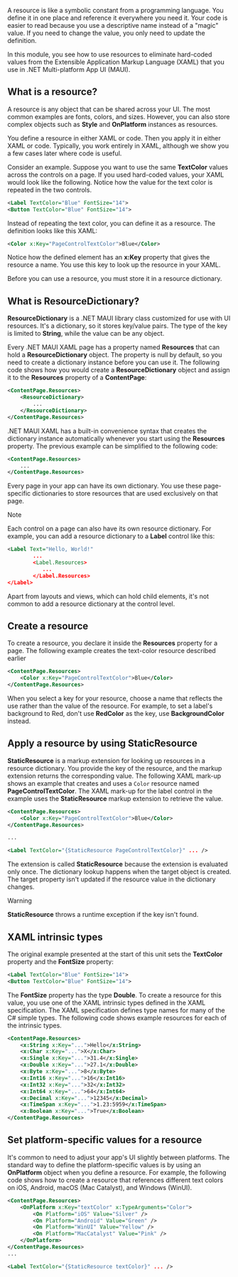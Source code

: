 A resource is like a symbolic constant from a programming language. You define it in one place and reference it everywhere you need it. Your code is easier to read because you use a descriptive name instead of a "magic" value. If you need to change the value, you only need to update the definition. 

In this module, you see how to use resources to eliminate hard-coded values from the Extensible Application Markup Language (XAML) that you use in .NET Multi-platform App UI (MAUI).

## What is a resource?

A resource is any object that can be shared across your UI. The most common examples are fonts, colors, and sizes. However, you can also store complex objects such as **Style** and **OnPlatform** instances as resources.

You define a resource in either XAML or code. Then you apply it in either XAML or code. Typically, you work entirely in XAML, although we show you a few cases later where code is useful.

Consider an example. Suppose you want to use the same **TextColor** values across the controls on a page. If you used hard-coded values, your XAML would look like the following. Notice how the value for the text color is repeated in the two controls.

```XML
<Label TextColor="Blue" FontSize="14">
<Button TextColor="Blue" FontSize="14">
```

Instead of repeating the text color, you can define it as a resource. The definition looks like this XAML:

```XML
<Color x:Key="PageControlTextColor">Blue</Color>
```

Notice how the defined element has an **x:Key** property that gives the resource a name. You use this key to look up the resource in your XAML. 

Before you can use a resource, you must store it in a resource dictionary.

## What is ResourceDictionary?

**ResourceDictionary** is a .NET MAUI library class customized for use with UI resources. It's a dictionary, so it stores key/value pairs. The type of the key is limited to **String**, while the value can be any object.

Every .NET MAUI XAML page has a property named **Resources** that can hold a **ResourceDictionary** object. The property is null by default, so you need to create a dictionary instance before you can use it. The following code shows how you would create a **ResourceDictionary** object and assign it to the **Resources** property of a **ContentPage**:

```XML
<ContentPage.Resources>
    <ResourceDictionary>
        ...
    </ResourceDictionary>
</ContentPage.Resources>
```

.NET MAUI XAML has a built-in convenience syntax that creates the dictionary instance automatically whenever you start using the **Resources** property. The previous example can be simplified to the following code:

```XML
<ContentPage.Resources>
    ...
</ContentPage.Resources>
```

Every page in your app can have its own dictionary. You use these page-specific dictionaries to store resources that are used exclusively on that page.

> [!NOTE]
> Each control on a page can also have its own resource dictionary. For example, you can add a resource dictionary to a **Label** control like this:
>
> ```xml
> <Label Text="Hello, World!"
>         ...
>         <Label.Resources>
>            ...
>         </Label.Resources>
></Label>
> ```
>
> Apart from layouts and views, which can hold child elements, it's not common to  add a resource dictionary at the control level.

## Create a resource

To create a resource, you declare it inside the **Resources** property for a page. The following example creates the text-color resource described earlier

```XML
<ContentPage.Resources>
    <Color x:Key="PageControlTextColor">Blue</Color>
</ContentPage.Resources>
```

When you select a key for your resource, choose a name that reflects the use rather than the value of the resource. For example, to set a label's background to Red, don't use **RedColor** as the key, use **BackgroundColor** instead.

## Apply a resource by using StaticResource

**StaticResource** is a markup extension for looking up resources in a resource dictionary. You provide the key of the resource, and the markup extension returns the corresponding value. The following XAML mark-up shows an example that creates and uses a `Color` resource named **PageControlTextColor**. The XAML mark-up for the label control in the example uses the **StaticResource** markup extension to retrieve the value.

```XML
<ContentPage.Resources>
    <Color x:Key="PageControlTextColor">Blue</Color>
</ContentPage.Resources>

...

<Label TextColor="{StaticResource PageControlTextColor}" ... />
```

The extension is called **StaticResource** because the extension is evaluated only once. The dictionary lookup happens when the target object is created. The target property isn't updated if the resource value in the dictionary changes.

> [!WARNING]
> **StaticResource** throws a runtime exception if the key isn't found.

## XAML intrinsic types

The original example presented at the start of this unit sets the **TextColor** property and the **FontSize** property:

```XML
<Label TextColor="Blue" FontSize="14">
<Button TextColor="Blue" FontSize="14">
```

The **FontSize** property has the type **Double**. To create a resource for this value, you use one of the XAML intrinsic types defined in the XAML specification. The XAML specification defines type names for many of the C# simple types. The following code shows example resources for each of the intrinsic types.

```XML
<ContentPage.Resources>
    <x:String x:Key="...">Hello</x:String>
    <x:Char x:Key="...">X</x:Char>
    <x:Single x:Key="...">31.4</x:Single>
    <x:Double x:Key="...">27.1</x:Double>
    <x:Byte x:Key="...">8</x:Byte>
    <x:Int16 x:Key="...">16</x:Int16>
    <x:Int32 x:Key="...">32</x:Int32>
    <x:Int64 x:Key="...">64</x:Int64>
    <x:Decimal x:Key="...">12345</x:Decimal>
    <x:TimeSpan x:Key="...">1.23:5959</x:TimeSpan>
    <x:Boolean x:Key="...">True</x:Boolean>
</ContentPage.Resources>
```

## Set platform-specific values for a resource

It's common to need to adjust your app's UI slightly between platforms. The standard way to define the platform-specific values is by using an **OnPlatform** object when you define a resource. For example, the following code shows how to create a resource that references different text colors on iOS, Android, macOS (Mac Catalyst), and Windows (WinUI).

```XML
<ContentPage.Resources>
    <OnPlatform x:Key="textColor" x:TypeArguments="Color">
        <On Platform="iOS" Value="Silver" />
        <On Platform="Android" Value="Green" />
        <On Platform="WinUI" Value="Yellow" />
        <On Platform="MacCatalyst" Value="Pink" />
    </OnPlatform> 
</ContentPage.Resources>
...

<Label TextColor="{StaticResource textColor}" ... />
```
